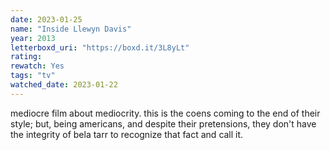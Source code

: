 ```yaml
---
date: 2023-01-25
name: "Inside Llewyn Davis"
year: 2013
letterboxd_uri: "https://boxd.it/3L8yLt"
rating: 
rewatch: Yes
tags: "tv"
watched_date: 2023-01-22
---
```


mediocre film about mediocrity. this is the coens coming to the end of their style; but, being americans, and despite their pretensions, they don't have the integrity of bela tarr to recognize that fact and call it.
